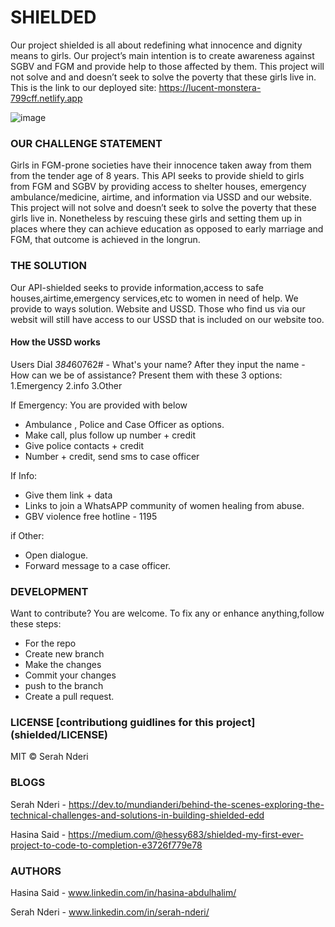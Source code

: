 
# SHIELDED
Our project shielded is all about redefining what innocence and dignity means to girls. Our project’s main intention is to create awareness against SGBV and FGM and provide help to those affected by them. This project will not solve and and doesn’t seek to solve the poverty that these girls live in.
This is the link to our deployed site: https://lucent-monstera-799cff.netlify.app

 ![image](https://github.com/MundiaNderi/Shielded/assets/113606328/7ed60220-39a0-4fdd-bf13-f0d4b6485e86)


### OUR CHALLENGE STATEMENT
Girls in FGM-prone societies have their innocence taken away from them from the tender age of 8 years. This API seeks to provide shield to girls from FGM and SGBV by providing access to shelter houses, emergency ambulance/medicine, airtime, and information via USSD and our website.
This project will not solve and doesn’t seek to solve the poverty that these girls live in. Nonetheless by rescuing these girls and setting them up in places where they can achieve education as opposed to early marriage and FGM, that outcome is achieved in the longrun.

### THE SOLUTION
Our API-shielded seeks to provide information,access to safe houses,airtime,emergency services,etc to women in need of help.
We provide to ways solution. Website and USSD. Those who find us via our websit will still have access to our USSD that is included on our website too.

#### How the USSD works
Users Dial  *384*60762# -  What's your name?
After they input the name -
How can we be of assistance? Present them with these 3 options:
1.Emergency 
2.info
3.Other

If Emergency: You are provided with below 
- Ambulance , Police and Case Officer as options.
- Make call, plus follow up number + credit
- Give police contacts + credit
- Number + credit, send sms to case officer

If Info:
- Give them link + data
- Links to join a WhatsAPP community of women healing from abuse.
- GBV violence free hotline - 1195

if Other:
- Open dialogue.
- Forward message to a case officer.


### DEVELOPMENT
Want to contribute? You are welcome.
To fix any or enhance anything,follow these steps:

- For the repo
- Create  new branch
- Make the changes
- Commit your changes
- push to the branch
- Create a pull request.

### LICENSE [contributiong guidlines for this project] (shielded/LICENSE)
MIT  © Serah Nderi

### BLOGS
Serah Nderi - https://dev.to/mundianderi/behind-the-scenes-exploring-the-technical-challenges-and-solutions-in-building-shielded-edd

Hasina Said - https://medium.com/@hessy683/shielded-my-first-ever-project-to-code-to-completion-e3726f779e78

### AUTHORS
Hasina Said - www.linkedin.com/in/hasina-abdulhalim/

Serah Nderi - www.linkedin.com/in/serah-nderi/









